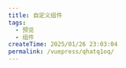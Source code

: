 ```yaml
---
title: 自定义组件
tags:
  - 预览
  - 组件
createTime: 2025/01/26 23:03:04
permalink: /vuepress/qhatq1oq/
---
```


<CustomComponent />
